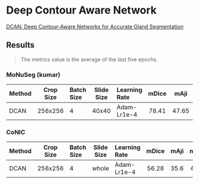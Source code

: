 # Deep Contour Aware Network

[DCAN: Deep Contour-Aware Networks for Accurate Gland Segmentation](https://openaccess.thecvf.com/content_cvpr_2016/papers/Chen_DCAN_Deep_Contour-Aware_CVPR_2016_paper.pdf)

## Results

> The metrics value is the average of the last five epochs.

### MoNuSeg (kumar)

| Method | Crop Size | Batch Size | Slide Size | Learning Rate | mDice | mAji  | mDQ   | mSQ   | mPQ   | imwDice | imwAji | imwDQ | imwSQ | imwPQ | 
| :--    | :--:      | :--        | :--:       | :--           | :--:  | :--:  | :--:  | :--:  | :--:  | :-:     | :--:   | :--:  | :--:  | :--:  |
| DCAN   | 256x256   | 4          | 40x40      | Adam-Lr1e-4   | 78.41 | 47.65 | 67.78 | 71.99 | 48.80 | 77.98   | 52.22  | 65.91 | 71.80 | 47.44 | 

### CoNIC

| Method | Crop Size | Batch Size | Slide Size | Learning Rate | mDice | mAji  | mDQ   | mSQ   | mPQ   |
| :--    | :--:      | :--        | :--:       | :--           | :--:  | :--:  | :--:  | :--:  | :--:  |
| DCAN   | 256x256   | 4          | whole      | Adam-Lr1e-4   | 56.28 | 35.6  | 49.9  | 67.02 | 33.44 |
